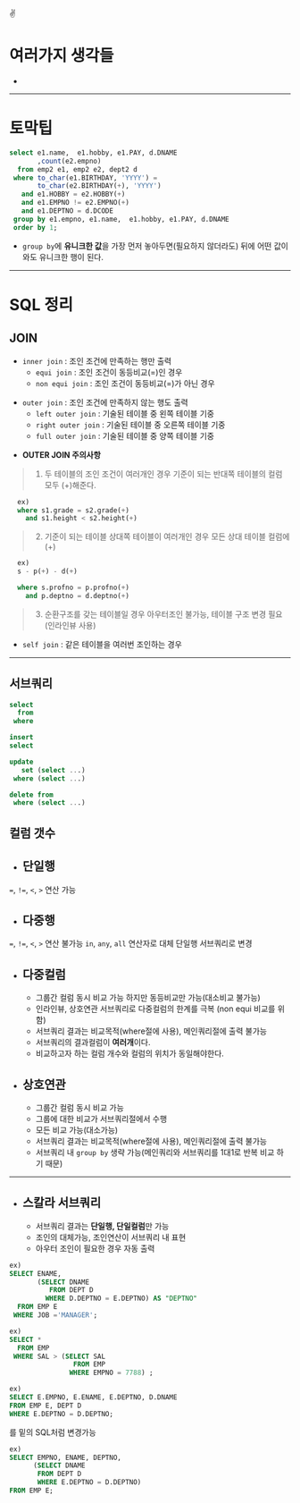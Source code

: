 :v:
# 여러가지 생각들


- 

---
# 토막팁
```sql
select e1.name,  e1.hobby, e1.PAY, d.DNAME
       ,count(e2.empno)
  from emp2 e1, emp2 e2, dept2 d
 where to_char(e1.BIRTHDAY, 'YYYY') = 
       to_char(e2.BIRTHDAY(+), 'YYYY') 
   and e1.HOBBY = e2.HOBBY(+)
   and e1.EMPNO != e2.EMPNO(+)
   and e1.DEPTNO = d.DCODE
 group by e1.empno, e1.name,  e1.hobby, e1.PAY, d.DNAME
 order by 1;
 ```
- `group by`에 **유니크한 값**을 가장 먼저 놓아두면(필요하지 않더라도) 뒤에 어떤 값이 와도 유니크한 행이 된다.
---
# SQL 정리
## JOIN
- `inner join` : 조인 조건에 만족하는 행만 출력
    - `equi join` : 조인 조건이 동등비교(=)인 경우
    - `non equi join` : 조인 조건이 동등비교(=)가 아닌 경우
>

- `outer join` : 조인 조건에 만족하지 않는 행도 출력
    - `left outer join` : 기술된 테이블 중 왼쪽 테이블 기중
    - `right outer join` : 기술된 테이블 중 오른쪽 테이블 기중
    - `full outer join` : 기술된 테이블 중 양쪽 테이블 기중
>
- **OUTER JOIN 주의사항**
> 1. 두 테이블의 조인 조건이 여러개인 경우 기준이 되는 반대쪽 테이블의 컬럼 모두 (+)해준다.
    
  ```sql
    ex)
    where s1.grade = s2.grade(+)
      and s1.height < s2.height(+)
  ```
> 2. 기준이 되는 테이블 상대쪽 테이블이 여러개인 경우 모든 상대 테이블 컬럼에 (+)
  ```sql
    ex)
    s - p(+) - d(+)

    where s.profno = p.profno(+)
      and p.deptno = d.deptno(+)
  ```
> 3. 순환구조를 갖는 테이블일 경우 아우터조인 불가능, 테이블 구조 변경 필요(인라인뷰 사용)


- `self join` : 같은 테이블을 여러번 조인하는 경우

--- 
## 서브쿼리
```sql
select 
  from 
 where 

insert
select

update
   set (select ...)
 where (select ...)

delete from
 where (select ...)
 ```
## 컬럼 갯수

 - 단일행
    - 
  `=`, `!=`, `<`, `>` 연산 가능
 - 다중행
    -
  `=`, `!=`, `<`, `>` 연산 불가능
  `in`, `any`, `all` 연산자로 대체
  단일행 서브쿼리로 변경
  - 다중컬럼
      -
    - 그룹간 컬럼 동시 비교 가능
  하지만 동등비교만 가능(대소비교 불가능)
    - 인라인뷰, 상호연관 서브쿼리로 다중컬럼의 한계를 극복 (non equi 비교를 위함)
    - 서브쿼리 결과는 비교목적(where절에 사용), 메인쿼리절에 출력 불가능
    - 서브쿼리의 결과컬럼이 **여러개**이다.
    - 비교하고자 하는 컬럼 개수와 컬럼의 위치가 동일해야한다.


  - 상호연관
      -
    - 그룹간 컬럼 동시 비교 가능
    - 그룹에 대한 비교가 서브쿼리절에서 수행
    - 모든 비교 가능(대소가능)
    - 서브쿼리 결과는 비교목적(where절에 사용), 메인쿼리절에 출력 불가능
    - 서브쿼리 내 `group by` 생략 가능(메인쿼리와 서브쿼리를 1대1로 반복 비교 하기 때문)
---
  - 스칼라 서브쿼리
    - 
    - 서브쿼리 결과는 **단일행, 단일컬럼**만 가능
    - 조인의 대체가능, 조인연산이 서브쿼리 내 표현
    - 아우터 조인이 필요한  경우 자동 출력
```sql
ex)
SELECT ENAME,
       (SELECT DNAME 
          FROM DEPT D 
         WHERE D.DEPTNO = E.DEPTNO) AS "DEPTNO"
  FROM EMP E
 WHERE JOB ='MANAGER';
 ```
```sql
ex)
SELECT * 
  FROM EMP 
 WHERE SAL > (SELECT SAL 
                FROM EMP 
               WHERE EMPNO = 7788) ;
  ```
```sql
ex)
SELECT E.EMPNO, E.ENAME, E.DEPTNO, D.DNAME
FROM EMP E, DEPT D
WHERE E.DEPTNO = D.DEPTNO;
```
를 밑의 SQL처럼 변경가능
```sql
ex)
SELECT EMPNO, ENAME, DEPTNO, 
      (SELECT DNAME 
       FROM DEPT D 
       WHERE E.DEPTNO = D.DEPTNO)
FROM EMP E;
```
